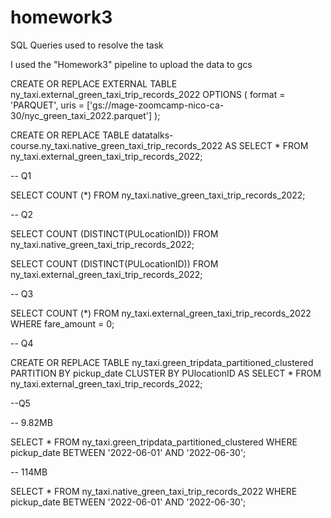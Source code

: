 # homework3

SQL Queries used to resolve the task

I used the "Homework3" pipeline to upload the data to gcs

CREATE OR REPLACE EXTERNAL TABLE ny_taxi.external_green_taxi_trip_records_2022
OPTIONS (
  format = 'PARQUET',
  uris = ['gs://mage-zoomcamp-nico-ca-30/nyc_green_taxi_2022.parquet']
);


CREATE OR REPLACE TABLE datatalks-course.ny_taxi.native_green_taxi_trip_records_2022
AS
SELECT * FROM ny_taxi.external_green_taxi_trip_records_2022;

-- Q1

SELECT COUNT (*) FROM ny_taxi.native_green_taxi_trip_records_2022;

-- Q2

SELECT COUNT (DISTINCT(PULocationID))
FROM ny_taxi.native_green_taxi_trip_records_2022;

SELECT COUNT (DISTINCT(PULocationID))
FROM ny_taxi.external_green_taxi_trip_records_2022;

-- Q3

SELECT COUNT (*)
FROM ny_taxi.external_green_taxi_trip_records_2022
WHERE fare_amount = 0;

-- Q4

CREATE OR REPLACE TABLE ny_taxi.green_tripdata_partitioned_clustered
PARTITION BY pickup_date
CLUSTER BY PUlocationID AS
SELECT *
FROM ny_taxi.external_green_taxi_trip_records_2022;

--Q5

-- 9.82MB

SELECT *
FROM ny_taxi.green_tripdata_partitioned_clustered
WHERE pickup_date BETWEEN '2022-06-01' AND '2022-06-30';

-- 114MB

SELECT *
FROM ny_taxi.native_green_taxi_trip_records_2022
WHERE pickup_date BETWEEN '2022-06-01' AND '2022-06-30';